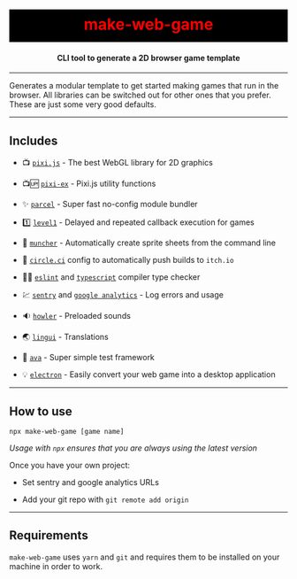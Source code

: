 <h1 align="center" style="background-color: black; color:red; padding: 10px 0 15px 0">
  make-web-game
</h1>
<h4 align="center">
  CLI tool to generate a 2D browser game template
</h4>

---

Generates a modular template to get started making games that run in the browser. All libraries can be switched out for other ones that you prefer. These are just some very good defaults.

---

## Includes

 - :tv: [`pixi.js`](https://github.com/pixijs/pixi.js) - The best WebGL library for 2D graphics
 
 - :tv::up: [`pixi-ex`](https://github.com/rymdkraftverk/pixi-ex) - Pixi.js utility functions

 - :sparkles: [`parcel`](https://github.com/parcel-bundler/parcel) - Super fast no-config module bundler
 
 - :one: [`level1`](https://github.com/rymdkraftverk/level1) - Delayed and repeated callback execution for games

 - :cake: [`muncher`](https://github.com/sajmoni/muncher) - Automatically create sprite sheets from the command line 

 - :red_circle: [`circle.ci`](https://circleci.com/) config to automatically push builds to `itch.io` 

 - :policeman: [`eslint`](https://github.com/eslint/eslint) and [`typescript`](https://github.com/microsoft/TypeScript) compiler type checker

 - :chart: [`sentry`]() and [`google analytics`]() - Log errors and usage 

 - :sound: [`howler`](https://github.com/goldfire/howler.js/) - Preloaded sounds
 
 <!-- - :wrench: [`tiny-tools`](https://github.com/sajmoni/tiny-toolkit) - General game utils -->

 - :earth_asia: [`lingui`]() - Translations

 - :straight_ruler: [`ava`]() - Super simple test framework

 <!-- - versioning (tag releases) - create release notes with ease -->

 - :bulb: [`electron`]() - Easily convert your web game into a desktop application

 <!-- - marketing -->

 <!-- - state management -->

 <!-- - Debug tools -->

 <!-- - random number generation [`chance`] -->
 
 <!-- - Pixi Camera? -->

---

## How to use

`npx make-web-game [game name]`

_Usage with `npx` ensures that you are always using the latest version_

 Once you have your own project:

 <!-- - Update the project name in: `.cicleci/config.yml` -->

 - Set sentry and google analytics URLs

 - Add your git repo with `git remote add origin`

---

## Requirements

`make-web-game` uses `yarn` and `git` and requires them to be installed on your machine in order to work.
